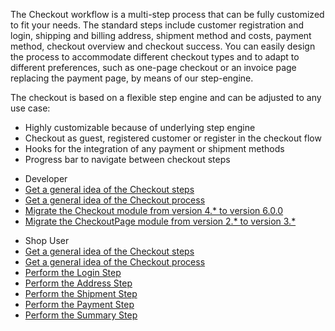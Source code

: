 The Checkout workflow is a multi-step process that can be fully customized to fit your needs. The standard steps include customer registration and login, shipping and billing address, shipment method and costs, payment method, checkout overview and checkout success. You can easily design the process to accommodate different checkout types and to adapt to different preferences, such as one-page checkout or an invoice page replacing the payment page, by means of our step-engine.

The checkout is based on a flexible step engine and can be adjusted to any use case:

* Highly customizable because of underlying step engine
* Checkout as guest, registered customer or register in the checkout flow
* Hooks for the integration of any payment or shipment methods
* Progress bar to navigate between checkout steps

<div class="mr-container">
    <div class="mr-list-container">
        <!-- col1 -->
        <div class="mr-col">
            <ul class="mr-list mr-list-green">
                <li class="mr-title">Developer</li>
                <li><a href="https://documentation.spryker.com/docs/checkout-steps-201903" class="mr-link">Get a general idea of the Checkout steps</a></li>
                <li><a href="https://documentation.spryker.com/docs/checkout-process-201903" class="mr-link">Get a general idea of the Checkout process</a></li>  
                <li><a href="https://documentation.spryker.com/docs/mg-checkout#upgrading-from-version-4---to-version-6-0-0" class="mr-link">Migrate the Checkout module from version 4.* to version 6.0.0</a></li> 
                <li><a href="https://documentation.spryker.com/docs/migration-guide-checkoutpage#upgrading-from-version-2---to-version-3--" class="mr-link">Migrate the CheckoutPage module from version 2.* to version 3.*</a></li>
            </ul>
        </div>
        <!-- col3 -->
        <div class="mr-col">
            <ul class="mr-list mr-list-red">
                <li class="mr-title">Shop User</li>
                <li><a href="https://documentation.spryker.com/docs/en/checkout-shop-guide-201911" class="mr-link">Get a general idea of the Checkout steps</a></li>
                <li><a href="https://documentation.spryker.com/docs/checkout-process-201903" class="mr-link">Get a general idea of the Checkout process</a></li>
                <li><a href="https://documentation.spryker.com/docs/en/shop-guide-login-step" class="mr-link">Perform the Login Step</a></li>
                <li><a href="https://documentation.spryker.com/docs/en/address-step-shop-guide-201911" class="mr-link">Perform the Address Step</a></li>
                <li><a href="https://documentation.spryker.com/docs/shipment-step-shop-guide-201911" class="mr-link">Perform the Shipment Step</a></li>
                <li><a href="payment-step-shop-guide-201911" class="mr-link">Perform the Payment Step</a></li>
                 <li><a href="https://documentation.spryker.com/docs/summary-step-shop-guide-201911" class="mr-link">Perform the Summary Step</a></li>
            </ul>
        </div>
    </div>
</div>
